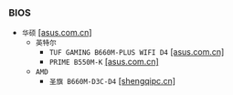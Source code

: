### BIOS
* `华硕` [[asus.com.cn]](https://www.asus.com.cn/support/download-center/)
  * `英特尔`
    * `TUF GAMING B660M-PLUS WIFI D4` [[asus.com.cn]](https://www.asus.com.cn/motherboards-components/motherboards/tuf-gaming/tuf-gaming-b660m-plus-wifi-d4/helpdesk_bios?model2Name=TUF-GAMING-B660M-PLUS-WIFI-D4)
    * `PRIME B550M-K` [[asus.com.cn]](https://www.asus.com.cn/motherboards-components/motherboards/prime/prime-b550m-k/helpdesk_bios?model2Name=PRIME-B550M-K)
  * `AMD`
    * `圣旗 B660M-D3C-D4` [[shengqipc.cn]](https://www.shengqipc.cn/d25.html)